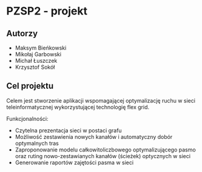 # PZSP2 - projekt

## Autorzy

* Maksym Bieńkowski
* Mikołaj Garbowski
* Michał Łuszczek
* Krzysztof Sokół

## Cel projektu

Celem jest stworzenie aplikacji wspomagającej optymalizację ruchu w sieci
teleinformatycznej wykorzystującej technologię flex grid.

Funkcjonalności:

* Czytelna prezentacja sieci w postaci grafu
* Możliwość zestawienia nowych kanałów i automatyczny dobór optymalnych tras
* Zaproponowanie modelu całkowitoliczbowego optymalizującego pasmo oraz ruting nowo-zestawianych kanałów (ścieżek) optycznych w sieci
* Generowanie raportów zajętości pasma w sieci

